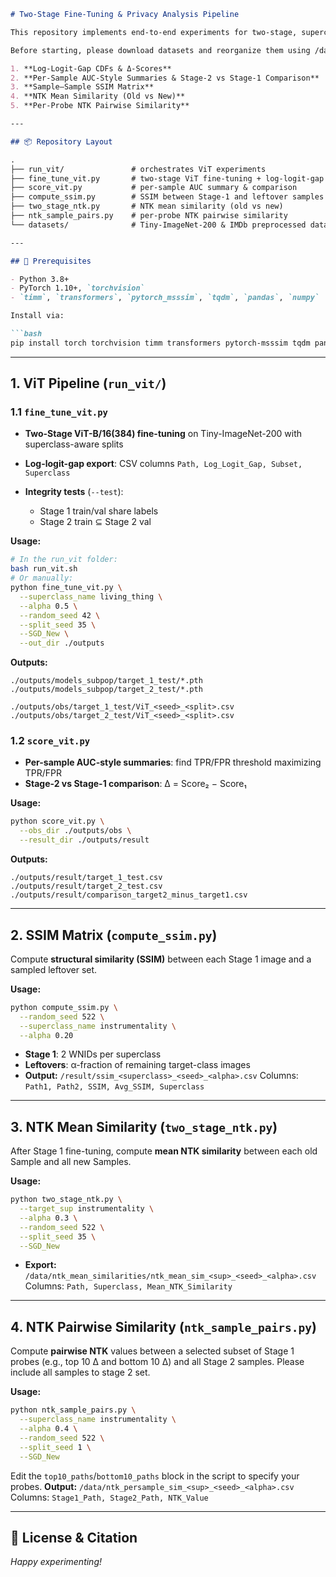 ```markdown
# Two-Stage Fine-Tuning & Privacy Analysis Pipeline

This repository implements end-to-end experiments for two-stage, superclass-aware fine-tuning of both ViT and BERT, followed by a suite of privacy-risk analyses:

Before starting, please download datasets and reorganize them using /dataset-related-files(check dataset_structure.txt)/download_datasets.sh

1. **Log-Logit-Gap CDFs & Δ-Scores**  
2. **Per-Sample AUC-Style Summaries & Stage-2 vs Stage-1 Comparison**  
3. **Sample–Sample SSIM Matrix**  
4. **NTK Mean Similarity (Old vs New)**  
5. **Per-Probe NTK Pairwise Similarity**  

---

## 📦 Repository Layout

.
├── run_vit/               # orchestrates ViT experiments
├── fine_tune_vit.py       # two-stage ViT fine-tuning + log-logit-gap export
├── score_vit.py           # per-sample AUC summary & comparison
├── compute_ssim.py        # SSIM between Stage-1 and leftover samples
├── two_stage_ntk.py       # NTK mean similarity (old vs new)
├── ntk_sample_pairs.py    # per-probe NTK pairwise similarity
└── datasets/              # Tiny-ImageNet-200 & IMDb preprocessed data

---

## 🔧 Prerequisites

- Python 3.8+  
- PyTorch 1.10+, `torchvision`  
- `timm`, `transformers`, `pytorch_msssim`, `tqdm`, `pandas`, `numpy`

Install via:

```bash
pip install torch torchvision timm transformers pytorch-msssim tqdm pandas numpy
````

---

## 1. ViT Pipeline (`run_vit/`)

### 1.1 `fine_tune_vit.py`

* **Two-Stage ViT-B/16(384) fine-tuning** on Tiny-ImageNet-200 with superclass-aware splits
* **Log-logit-gap export**: CSV columns `Path, Log_Logit_Gap, Subset, Superclass`
* **Integrity tests** (`--test`):

  * Stage 1 train/val share labels
  * Stage 2 train ⊆ Stage 2 val

**Usage:**

```bash
# In the run_vit folder:
bash run_vit.sh  
# Or manually:
python fine_tune_vit.py \
  --superclass_name living_thing \
  --alpha 0.5 \
  --random_seed 42 \
  --split_seed 35 \
  --SGD_New \
  --out_dir ./outputs
```

**Outputs:**

```
./outputs/models_subpop/target_1_test/*.pth  
./outputs/models_subpop/target_2_test/*.pth  

./outputs/obs/target_1_test/ViT_<seed>_<split>.csv  
./outputs/obs/target_2_test/ViT_<seed>_<split>.csv  
```

### 1.2 `score_vit.py`

* **Per-sample AUC-style summaries**: find TPR/FPR threshold maximizing TPR/FPR
* **Stage-2 vs Stage-1 comparison**: Δ = Score₂ − Score₁

**Usage:**

```bash
python score_vit.py \
  --obs_dir ./outputs/obs \
  --result_dir ./outputs/result
```

**Outputs:**

```
./outputs/result/target_1_test.csv  
./outputs/result/target_2_test.csv  
./outputs/result/comparison_target2_minus_target1.csv  
```

---

## 2. SSIM Matrix (`compute_ssim.py`)

Compute **structural similarity (SSIM)** between each Stage 1 image and a sampled leftover set.

**Usage:**

```bash
python compute_ssim.py \
  --random_seed 522 \
  --superclass_name instrumentality \
  --alpha 0.20
```

* **Stage 1**: 2 WNIDs per superclass
* **Leftovers**: α-fraction of remaining target-class images
* **Output:** `/result/ssim_<superclass>_<seed>_<alpha>.csv`
  Columns: `Path1, Path2, SSIM, Avg_SSIM, Superclass`

---

## 3. NTK Mean Similarity (`two_stage_ntk.py`)

After Stage 1 fine-tuning, compute **mean NTK similarity** between each old Sample and all new Samples.

**Usage:**

```bash
python two_stage_ntk.py \
  --target_sup instrumentality \
  --alpha 0.3 \
  --random_seed 522 \
  --split_seed 35 \
  --SGD_New
```

* **Export:**
  `/data/ntk_mean_similarities/ntk_mean_sim_<sup>_<seed>_<alpha>.csv`
  Columns: `Path, Superclass, Mean_NTK_Similarity`

---

## 4. NTK Pairwise Similarity (`ntk_sample_pairs.py`)

Compute **pairwise NTK** values between a selected subset of Stage 1 probes (e.g., top 10 Δ and bottom 10 Δ) and all Stage 2 samples. Please include all samples to stage 2 set.

**Usage:**

```bash
python ntk_sample_pairs.py \
  --superclass_name instrumentality \
  --alpha 0.4 \
  --random_seed 522 \
  --split_seed 1 \
  --SGD_New
```

Edit the `top10_paths`/`bottom10_paths` block in the script to specify your probes.
**Output:** `/data/ntk_persample_sim_<sup>_<seed>_<alpha>.csv`
Columns: `Stage1_Path, Stage2_Path, NTK_Value`

---

## 📄 License & Citation

*Happy experimenting!*

```
```
